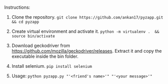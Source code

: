 Instructions:

1. Clone the repository.
```git clone https://github.com/ankan17/pyzapp.git && cd pyzapp```

2. Create virtual environment and activate it.
```python -m virtualenv .  && source bin/activate```

3. Download geckodriver from https://github.com/mozilla/geckodriver/releases.
Extract it and copy the executable inside the bin folder.

4. Install selenium.
```pip install selenium```

5. Usage:
```python pyzapp.py "'<friend's name>'" "'<your message>'"```
